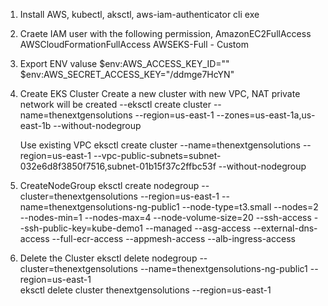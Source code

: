 1. Install AWS, kubectl, aksctl, aws-iam-authenticator cli exe
2. Craete IAM user with the following permission, 
    AmazonEC2FullAccess
    AWSCloudFormationFullAccess
    AWSEKS-Full - Custom

3. Export ENV valuse
    $env:AWS_ACCESS_KEY_ID=""
    $env:AWS_SECRET_ACCESS_KEY="/ddmge7HcYN"

3. Create EKS Cluster
    Create a new cluster with new VPC, NAT private network will be created
    --eksctl create cluster --name=thenextgensolutions --region=us-east-1 --zones=us-east-1a,us-east-1b --without-nodegroup 

    Use existing VPC 
    eksctl create cluster  --name=thenextgensolutions --region=us-east-1 --vpc-public-subnets=subnet-032e6d8f3850f7516,subnet-01b15f37c2ffbc53f --without-nodegroup

4. CreateNodeGroup
    eksctl create nodegroup --cluster=thenextgensolutions --region=us-east-1 --name=thenextgensolutions-ng-public1 --node-type=t3.small --nodes=2 --nodes-min=1 --nodes-max=4 --node-volume-size=20 --ssh-access --ssh-public-key=kube-demo1 --managed --asg-access --external-dns-access --full-ecr-access --appmesh-access --alb-ingress-access 

5. Delete the Cluster 
    eksctl delete nodegroup --cluster=thenextgensolutions --name=thenextgensolutions-ng-public1 --region=us-east-1  
    eksctl delete cluster thenextgensolutions --region=us-east-1  
